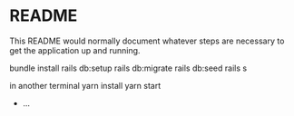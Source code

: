 # README

This README would normally document whatever steps are necessary to get the
application up and running.

bundle install
rails db:setup 
rails db:migrate
rails db:seed
rails s

in another terminal 
yarn install
yarn start

* ...
